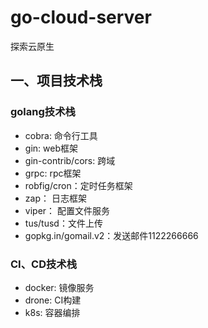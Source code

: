 # go-cloud-server
探索云原生

## 一、项目技术栈
### golang技术栈
- cobra: 命令行工具
- gin: web框架
- gin-contrib/cors: 跨域
- grpc: rpc框架
- robfig/cron：定时任务框架
- zap： 日志框架
- viper： 配置文件服务
- tus/tusd：文件上传
- gopkg.in/gomail.v2：发送邮件1122266666

### CI、CD技术栈
- docker: 镜像服务
- drone: CI构建
- k8s: 容器编排
